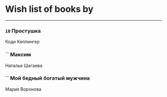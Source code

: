 # Wish list of books by [](https://ok.ru/profile/536771522733)
---

### `10` Простушка
Коди Кеплингер

### `` Максим
Наталья Шагаева

### `` Мой бедный богатый мужчина
Мария Воронова

